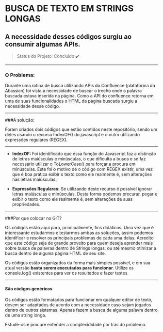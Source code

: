 # BUSCA DE TEXTO EM STRINGS LONGAS

## A necessidade desses códigos surgiu ao consumir algumas APIs.

> Status do Projeto: Concluido :heavy_check_mark:

***

### O Problema:

Durante uma rotina de busca utilizando APIs do Confluence (plataforma da Atlassian) foi vista a necessidade de buscar o trecho onde a palavra buscada estava inserida na página. Como a API do confluence retorna em uma de suas funcionalidades o HTML da página buscada surgiu a necessidade desse código.

***

###A solução:

Foram criados dois códigos que estão contidos neste repositório, sendo um deles usando o recurso IndexOF() do javascript e o outro utilizando expressões regulares (REGEX).

***

- **IndexOF:** Foi identificado que essa função do Javascript faz a distinção de letras maiúsculas e minúsculas, o que dificulta a busca e se faz necessário utilizar o ToLowerCase() para forçar a procura em minúsculas. Este foi o motivo de o código com REGEX existir, uma vez que é boa prática exibir o texto como ele realmente é, sem alterações nas letras maiúsculas.

- **Expressões Regulares:** Se utilizando deste recurso é possível ignorar letras maiúsculas e minúsculas. Desta forma podemos procurar, pegar e exibir o texto como ele realmente é, sem alterações de suas propriedades.

***

###Por que colocar no GIT?

Os códigos estão aqui para, principalmente, fins didáticos. Uma vez que é interessante estudarmos e testarmos ambas as soluções, assim podemos identificar e resolver os principais problemas de cada uma delas.
Acredito que este código seja de grande proveito para quem deseja aprender mais sobre busca de palavras dentro de Strings longas, ou até mesmo otimizar a busca dentro de alguma página HTML de seu site.

Os códigos estão organizados da forma mais simples possível, e em sua atual versão **basta serem executados para funcionar**. Utilize os console.log() existentes para ver os resultados e fazer testes.

***

#### São códigos genéricos
Os códigos estão formatados para funcionar em qualquer editor de texto, devem ser adaptados de acordo com a necessidade caso sejam jogados dentro de outros sistemas.
Apenas fazem a busca de alguma palavra dentro de uma string longa.

Estude-os e procure entender a complexididade por trás do problema.